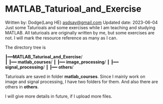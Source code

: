 # MATLAB_Taturioal_and_Exercise

Written by: Dodge(Lang HE) asdsay@gmail.com Updated date: 2023-06-04
Just some Taturioals and some exercises while I am teaching and studying MATLAB.
All taturioals are originally written by me, but some exercises are not. I will mark the resource reference as many as I can.



The directory tree is



┠━━**MATLAB_Taturioal_and_Exercise**/  
┃ ┠━━ **matlab_courses**/
┃ ┠━━ **image_processing**/
┃ ┠━━ **signal_processing**/
┃ ┠━━ **others**/

Taturioals are saved in folder **matlab_courses**.
Since I mainly work on image and signal processing, I have two folders for them.
And also there are others in **others**.

I will give more details in future, if I upload more files.
